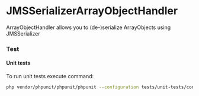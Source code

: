 # JMSSerializerArrayObjectHandler
ArrayObjectHandler allows you to (de-)serialize ArrayObjects using JMSSerializer


### Test

#### Unit tests

To run unit tests execute command:

````bash
php vendor/phpunit/phpunit/phpunit --configuration tests/unit-tests/configuration.xml
````